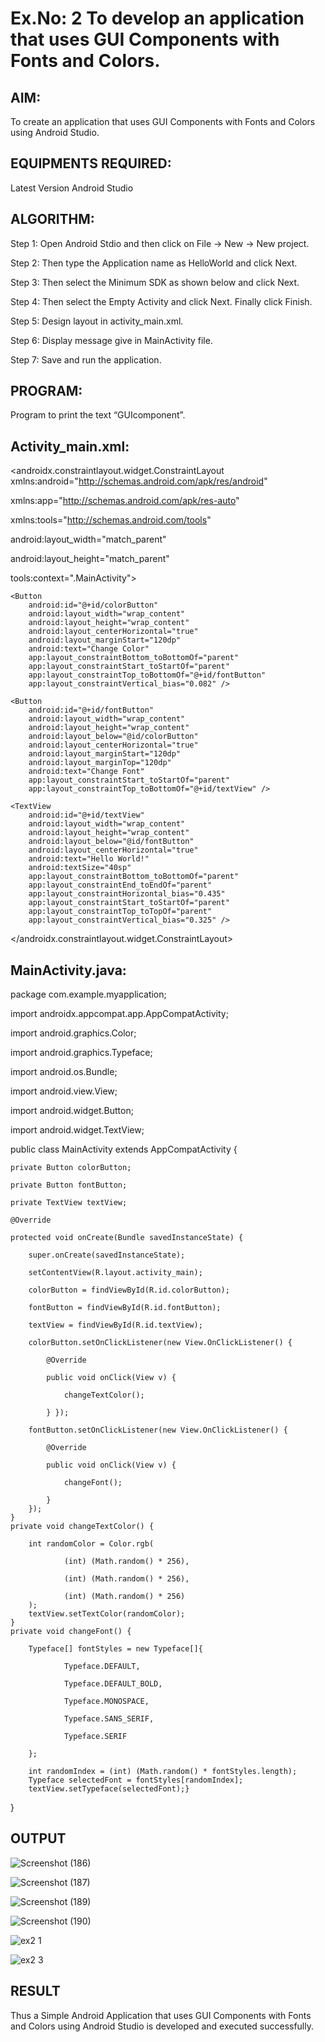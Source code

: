 # Ex.No: 2 To develop an application that uses GUI Components with Fonts and Colors. 


## AIM:

To create an application that uses GUI Components with Fonts and Colors using Android Studio.

## EQUIPMENTS REQUIRED:

Latest Version Android Studio

## ALGORITHM:
Step 1: Open Android Stdio and then click on File -> New -> New project.

Step 2: Then type the Application name as HelloWorld and click Next.

Step 3: Then select the Minimum SDK as shown below and click Next.

Step 4: Then select the Empty Activity and click Next. Finally click Finish.

Step 5: Design layout in activity_main.xml.

Step 6: Display message give in MainActivity file.

Step 7: Save and run the application.


## PROGRAM:
Program to print the text “GUIcomponent”.
## Activity_main.xml:
<?xml version="1.0" encoding="utf-8"?>

<androidx.constraintlayout.widget.ConstraintLayout xmlns:android="http://schemas.android.com/apk/res/android"

xmlns:app="http://schemas.android.com/apk/res-auto"                                                                                     

xmlns:tools="http://schemas.android.com/tools"    

android:layout_width="match_parent"

android:layout_height="match_parent"    

tools:context=".MainActivity">
    

    <Button   
        android:id="@+id/colorButton"
        android:layout_width="wrap_content"
        android:layout_height="wrap_content"
        android:layout_centerHorizontal="true"
        android:layout_marginStart="120dp"
        android:text="Change Color"
        app:layout_constraintBottom_toBottomOf="parent"
        app:layout_constraintStart_toStartOf="parent"
        app:layout_constraintTop_toBottomOf="@+id/fontButton"
        app:layout_constraintVertical_bias="0.082" />

    <Button
        android:id="@+id/fontButton"
        android:layout_width="wrap_content"
        android:layout_height="wrap_content"
        android:layout_below="@id/colorButton"
        android:layout_centerHorizontal="true"
        android:layout_marginStart="120dp"
        android:layout_marginTop="120dp"
        android:text="Change Font"
        app:layout_constraintStart_toStartOf="parent"
        app:layout_constraintTop_toBottomOf="@+id/textView" />

    <TextView
        android:id="@+id/textView"
        android:layout_width="wrap_content"
        android:layout_height="wrap_content"
        android:layout_below="@id/fontButton"
        android:layout_centerHorizontal="true"
        android:text="Hello World!"
        android:textSize="40sp"
        app:layout_constraintBottom_toBottomOf="parent"
        app:layout_constraintEnd_toEndOf="parent"
        app:layout_constraintHorizontal_bias="0.435"
        app:layout_constraintStart_toStartOf="parent"
        app:layout_constraintTop_toTopOf="parent"
        app:layout_constraintVertical_bias="0.325" />

</androidx.constraintlayout.widget.ConstraintLayout>

## MainActivity.java:
package com.example.myapplication;

import androidx.appcompat.app.AppCompatActivity;

import android.graphics.Color;

import android.graphics.Typeface;

import android.os.Bundle;

import android.view.View;

import android.widget.Button;

import android.widget.TextView;

public class MainActivity extends AppCompatActivity {

    private Button colorButton;
    
    private Button fontButton;
    
    private TextView textView;
    
    @Override
    
    protected void onCreate(Bundle savedInstanceState) {
    
        super.onCreate(savedInstanceState);
        
        setContentView(R.layout.activity_main);
        
        colorButton = findViewById(R.id.colorButton);
        
        fontButton = findViewById(R.id.fontButton);
        
        textView = findViewById(R.id.textView);
        
        colorButton.setOnClickListener(new View.OnClickListener() {
        
            @Override
            
            public void onClick(View v) {
            
                changeTextColor();
                
            } });

        fontButton.setOnClickListener(new View.OnClickListener() {
        
            @Override
            
            public void onClick(View v) {
            
                changeFont();
                
            }
        });
    }
    private void changeTextColor() {
    
        int randomColor = Color.rgb(
        
                (int) (Math.random() * 256),
                
                (int) (Math.random() * 256),
                
                (int) (Math.random() * 256)
        );
        textView.setTextColor(randomColor);
    }
    private void changeFont() {
    
        Typeface[] fontStyles = new Typeface[]{
        
                Typeface.DEFAULT,
                
                Typeface.DEFAULT_BOLD,
                
                Typeface.MONOSPACE,
                
                Typeface.SANS_SERIF,
                
                Typeface.SERIF
                
        };

        int randomIndex = (int) (Math.random() * fontStyles.length);
        Typeface selectedFont = fontStyles[randomIndex];
        textView.setTypeface(selectedFont);}
   }



## OUTPUT
![Screenshot (186)](https://github.com/Aishwarya-TM/Mobile-Application-Development/assets/127846109/91f48800-f52b-485c-8052-a0b20e569ff1)

![Screenshot (187)](https://github.com/Aishwarya-TM/Mobile-Application-Development/assets/127846109/2a80aa27-705c-4b88-a9d2-1c759c33d270)

![Screenshot (189)](https://github.com/Aishwarya-TM/Mobile-Application-Development/assets/127846109/a0736a91-1e7c-4be5-9410-6c258e0f0d82)

![Screenshot (190)](https://github.com/Aishwarya-TM/Mobile-Application-Development/assets/127846109/595b41c7-0317-4e7d-94a2-6881fa40bd0f)

![ex2 1](https://github.com/Aishwarya-TM/Mobile-Application-Development/assets/127846109/4ca4dc6d-5c97-40c7-8265-c2610651407a)


![ex2 3](https://github.com/Aishwarya-TM/Mobile-Application-Development/assets/127846109/0897f74b-73c4-4267-9b2f-f58b63bbbd64)



## RESULT
Thus a Simple Android Application that uses GUI Components with Fonts and Colors using Android Studio is developed and executed successfully.


